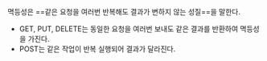 멱등성은 ==같은 요청을 여러번 반복해도 결과가 변하지 않는 성질==을 말한다.

- GET, PUT, DELETE는 동일한 요청을 여러번 보내도 같은 결과를 반환하여 멱등성을 가진다.
- POST는 같은 작업이 반복 실행되어 결과가 달라진다.
